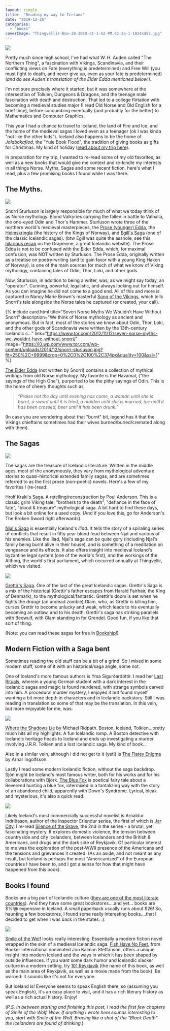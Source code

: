 ```yaml
---
layout: single
title:  "Reading my way to Iceland"
date: "2019-12-26"
categories: 
  - "books"
coverImage: "Thingvellir-Nov-28-2019-at-1-52-PM.42-2a-1-1024x452.jpg"
---
```


![](/assets/images/Thingvellir-Nov-28-2019-at-1-52-PM.42-2a-1-1024x452-1-1024x452.jpg)

Pretty much since high school, I've had what W. H. Auden called "The Northern Thing", a fascination with Vikings, Scandinavia, and their conflicting views on Fate (everything is predetermined) and Free Will (you must fight to death, and never give up, even as your fate is predetermined) (_and do see Auden's translation of the Elder Edda mentioned below_!).

I'm not sure precisely where it started, but it was somewhere at the intersection of Tolkien, Dungeons & Dragons, and the teenage male fascination with death and destruction. That led to a college flirtation with becoming a medieval studies major (I read Old Norse and Old English for a brief time), before succumbing eventually (and probably for the better) to Mathematics and Computer Graphics.

This year I had a chance to travel to Iceland, the land of Fire and Ice, and the home of the medieval sagas I loved even as a teenager (ok I was kinda "not like the other kids"). Iceland also happens to be the home of _Jolabokaflod_, the "Yule Book Flood", the tradition of giving books as gifts for Christmas. My kind of holiday ([read about my trip here](http://www.viking2917.com/travels-in-iceland/)).

In preparation for my trip, I wanted to re-read some of my old favorites, as well as a new books that would give me context and re-kindle my interests in all things Norse. Myths, Sagas and some recent fiction, here's what I read, plus a few promising books I found while I was there.

## The Myths.

[![](/assets/images/song.jpg)](http://www.amazon.com/Song-Vikings-Snorri-Making-Norse/dp/1137278870?SubscriptionId=AKIAIKMVYJ6MJU6ROZYQ&tag=codexmap-20&linkCode=xm2&camp=2025&creative=165953&creativeASIN=1137278870)

Snorri Sturluson is largely responsible for much of what we today think of as Norse mythology. Blond Valkyries carrying the fallen in battle to Valhalla, the one-eyed Odin and Thor's Hammer. Sturluson wrote three of the northern world's medieval masterpieces, the [Prose (younger) Edda](https://www.amazon.com/Younger-Edda-called-Snorres-Prose/dp/1541030362?SubscriptionId=AKIAIKMVYJ6MJU6ROZYQ&tag=codexmap-20&linkCode=xm2&camp=2025&creative=165953&creativeASIN=1541030362), the [Heimskringla](http://www.amazon.com/Heimskringla-History-Norway-Snorri-Sturluson/dp/0292730616?SubscriptionId=AKIAIKMVYJ6MJU6ROZYQ&tag=codexmap-20&linkCode=xm2&camp=2025&creative=165953&creativeASIN=0292730616) (the history of the Kings of Norway), and [Egill's Saga](http://www.amazon.com/Egils-Saga-Penguin-Classics-Anonymous/dp/0140447709?SubscriptionId=AKIAIKMVYJ6MJU6ROZYQ&tag=codexmap-20&linkCode=xm2&camp=2025&creative=165953&creativeASIN=0140447709) (one of the classic Icelandic sagas). (btw Egill was quite the asshole, see this [hilarious recap](https://grapevine.is/icelandic-culture/literature-and-poetry/saga-recap/2017/03/17/recap-saga-of-egill-skalla-grimsson/) on the Grapevine, a great Icelandic website). The Prose Edda is not to be confused with the Elder Edda, which, for maximal confusion, was NOT written by Sturluson. The Prose Edda, originally written as a treatise on poetry-writing (and to gain favor with a young King Hakon of Norway), is one of the main sources for much of what we know of Viking mythology, containing tales of Odin, Thor, Loki, and other gods.

Now, Sturluson, in addition to being a writer, was, as we might say today, an "operator". Cunning, powerful, legalistic, and always looking out for himself. As you can imagine he did not come to a good end. All of this and more is captured in Nancy Marie Brown's masterful [Song of the Vikings](http://www.amazon.com/Song-Vikings-Snorri-Making-Norse/dp/1137278870?SubscriptionId=AKIAIKMVYJ6MJU6ROZYQ&tag=codexmap-20&linkCode=xm2&camp=2025&creative=165953&creativeASIN=1137278870), which tells Snorri's tale alongside the Norse tales he captured (or created, your call).

{% include card.html
  title="Seven Norse Myths We Wouldn’t Have Without Snorri"
  description="We think of Norse mythology as ancient and anonymous. But in fact, most of the stories we know about Odin, Thor, Loki, and the other gods of Scandinavia were written by the 13th-century Icelandic c…"
  link="https://www.tor.com/2012/11/12/seven-norse-myths-we-wouldnt-have-without-snorri/"
  image="https://i0.wp.com/www.tor.com/wp-content/uploads/2014/12/snorri-sturluson.jpg?fit=250%2C+9999&crop=0%2C0%2C100%2C374px&quality=100&ssl=1"
%}

[The Elder Edda](https://www.amazon.com/The-Elder-Edda-A-Selection/dp/0394706013?SubscriptionId=AKIAIKMVYJ6MJU6ROZYQ&tag=codexmap-20&linkCode=xm2&camp=2025&creative=165953&creativeASIN=0394706013) (not written by Snorri) contains a collection of mythical writings from old Norse mythology. My favorite is the Havamal, ("the sayings of the High One"), purported to be the pithy sayings of Odin. This is the home of cheery thoughts such as

> “_Praise not the day until evening has come, a woman until she is burnt, a sword until it is tried, a maiden until she is married, ice until it has been crossed, beer until it has been drunk._”

(In case you are wondering about that "burnt" bit, legend has it that the Vikings chieftains sometimes had their wives burned/buried/cremated along with them).

## The Sagas

![](/assets/images/hrolf.jpg)

The sagas are the treasure of Icelandic literature. Written in the middle ages, most of the anonymously, they vary from mythological adventure stories to quasi-historical extended family sagas, and are sometimes referred to as the first prose (non-poetic) novels. Here's a few of my favorites I (re-)read:

[Hrolf Kraki's Saga](https://www.amazon.com/Hrolf-Krakis-Saga-Poul-Anderson/dp/0671654268?SubscriptionId=AKIAIKMVYJ6MJU6ROZYQ&tag=codexmap-20&linkCode=xm2&camp=2025&creative=165953&creativeASIN=0671654268). A retelling/reconstruction by Poul Anderson. This is a classic grim Viking tale, "brothers to the death", "defiance in the face of fate", "blood & treasure" mythological saga. A bit hard to find these days, but look a bit online for a used copy. (And if you love this, go for Anderson's The Broken Sword right afterwards).

[Njal's Saga](https://www.thehawaiiproject.com/book/Njals-Saga-(Penguin-Classics)--by--Anonymous--391788) is essentially Iceland's _Iliad_. It tells the story of a spiraling series of conflicts that result in fifty year blood feud between Njal and various of his enemies. Like the Iliad, Njal's saga can be quite gory (including Njal's family being burnt alive in their house), and is something of a meditation on vengeance and its effects. It also offers insight into medieval Iceland's byzantine legal system (one of the world's first), and the workings of the Althing, the world's first parliament, which occurred annually at Thingvellir, which we visited.

![](/assets/images/Grettir.jpg)

[Grettir's Saga](https://www.thehawaiiproject.com/book/The-Story-of-Grettir-the-Strong--by--William-Morris--463434). One of the last of the great Icelandic sagas. Grettir's Saga is a mix of the historical (Grettir's father escapes from Harald Fairhair, the King of Denmark), to the mythological/fantastic: Grettir's doom is set when he fights the _draugr_ (an undead zombie) Glam, who, as Grettir is killing him, curses Grettir to become unlucky and weak, which leads to his eventually becoming an outlaw, and to his death. Grettir's saga has striking parallels with Beowulf, with Glam standing in for Grendel. Good fun, if you like that sort of thing.

(Note: you can read these sagas for free in [Bookship](https://www.bookshipapp.com)!)

## Modern Fiction with a Saga bent

Sometimes reading the old stuff can be a bit of a grind. So I mixed in some modern stuff, some of it with an historical/saga angle, some not.

One of Iceland's more famous authors is Yrsa Sigurðardóttir. I read her [Last Rituals](http://www.amazon.com/Last-Rituals-Thora-Gudmundsdottir-Book-ebook/dp/B000W9161G?SubscriptionId=AKIAIKMVYJ6MJU6ROZYQ&tag=codexmap-20&linkCode=xm2&camp=2025&creative=165953&creativeASIN=B000W9161G), wherein a young German student with a dark interest in the Icelandic sagas and magic is found murdered, with strange symbols carved into him. A procedural murder mystery, I enjoyed it but found myself wanting a bit more depth in characters and in Icelandic backstory. Still I was reading in translation so some of that may be the translation. In this vein, but more enjoyable for me, was:

![](/assets/images/shadows2.jpg)

[Where the Shadows Lie](https://www.amazon.com/Where-Shadows-Lie-Michael-Ridpath/dp/B00AKS8KP4?SubscriptionId=AKIAIKMVYJ6MJU6ROZYQ&tag=codexmap-20&linkCode=xm2&camp=2025&creative=165953&creativeASIN=B00AKS8KP4) by Michael Ridpath. Boston, Iceland, Tolkien...pretty much hits all my highlights. A fun Icelandic romp. A Boston detective with Icelandic heritage heads to Iceland and ends up investigating a murder involving J.R.R. Tolkien and a lost Icelandic saga. My kind of book…

Also in a similar vein, although I did not get to it (yet!) is [The Flatey Enigma](https://www.thehawaiiproject.com/book/The-Flatey-Enigma--by--Viktor-Arnar-Ingolfsson--177219) by Arnar Ingolfsson.

Lastly I read some modern Icelandic fiction, without the saga backdrop. Sjón might be Iceland's most famous writer, both for his works and for his collaborations with Björk. [The Blue Fox](http://www.amazon.com/The-Blue-Fox-A-Novel/dp/0374114455?SubscriptionId=AKIAIKMVYJ6MJU6ROZYQ&tag=codexmap-20&linkCode=xm2&camp=2025&creative=165953&creativeASIN=0374114455) is poetical fairy tale about a Reverend hunting a blue fox, intermixed in a tantalizing way with the story of an abandoned child, apparently with Down's Syndrome. Lyrical, bleak and mysterious, it's also a quick read.

![](/assets/images/silence.jpg)

Likely Iceland's most commercially successful novelist is Arnaldur Indriðason, author of the Inspector Erlendur series, the first of which is [Jar City](https://www.amazon.com/Jar-City-Reykjavi%C2%ADk-Arnaldur-Indridason/dp/0312426380/ref=as_li_ss_tl?_encoding=UTF8&pd_rd_i=0312426380&pd_rd_r=3a406e11-6f47-4fcf-9b8d-3da3c1388d01&pd_rd_w=sz8eH&pd_rd_wg=PcTFp&pf_rd_p=5873ae95-9063-4a23-9b7e-eafa738c2269&pf_rd_r=CZY1C6NNZA7Y7JA3VHHC&psc=1&refRID=CZY1C6NNZA7Y7JA3VHHC&linkCode=ll1&tag=codexmap-20&linkId=9006bc857f6642b74ec65713567f39b8&language=en_US). I re-read [Silence of the Grave](http://www.amazon.com/Silence-Grave-Inspector-Erlendur-Series-ebook/dp/B005G48XFY?SubscriptionId=AKIAIKMVYJ6MJU6ROZYQ&tag=codexmap-20&linkCode=xm2&camp=2025&creative=165953&creativeASIN=B005G48XFY), the 2nd in the series - a brutal, yet fascinating mystery. It explores domestic violence, the tension between countryside and city Icelanders, between Icelanders and the British & Americans, and drugs and the dark side of Reykjavik. Of particular interest to me was the exploration of the post-WWII presence of the Americans and the tensions and grievances it created. (As an aside, and not meant as any insult, but Iceland is perhaps the most "Americanized" of the European countries I have been to, and I got a sense for how that might have happened from this book).

## Books I found

Books are a big part of Icelandic culture ([they are one of the most literate countries](https://icelandmag.is/article/icelanders-are-third-most-literate-nation-world-according-us-scholar)). And they have some great bookstores....and yet... books are $%!@ expensive in Iceland. A small paperback usually runs about $26! So, haunting a few bookstores, I found some really interesting books....that I decided to get when I was back in the states. :).

![](/assets/images/Smile.jpg)

[Smile of the Wolf](https://aax-us-east.amazon-adsystem.com/x/c/Qs0h3dRNjf84zEIaymh2B7cAAAFvQ1UgygEAAAFKARStM6w/https://www.amazon.com/Smile-Wolf-Tim-Leach/dp/1788544102?imprToken=iaUSKzoZp7pDu48S1zRgQw&slotNum=1&SubscriptionId=AKIAIKMVYJ6MJU6ROZYQ&tag=codexmap-20&linkCode=xm2&camp=2025&creative=165953&creativeASIN=1788544102) looks really interesting. Essentially a modern fiction novel wrapped in the skin of a medieval Icelandic saga. [Fish Have No Feet,](https://www.amazon.com/Fish-Have-Feet-Kalman-Stefansson/dp/0857054414?SubscriptionId=AKIAIKMVYJ6MJU6ROZYQ&tag=codexmap-20&linkCode=xm2&camp=2025&creative=165953&creativeASIN=0857054414) from Booker International nominated Jon Kalman Steffanson, offers a unique insight into modern Iceland and the ways in which it has been shaped by outside influences. If you want some dark humor and Icelandic slacker culture in a modern setting, try [101 Reykjavik](https://www.amazon.com/101-Reykjavik-Novel-Hallgrimur-Helgason/dp/1416575073?SubscriptionId=AKIAIKMVYJ6MJU6ROZYQ&tag=codexmap-20&linkCode=xm2&camp=2025&creative=165953&creativeASIN=1416575073) (the name of this book, as well as the main area of Reykjavik, as well as a movie made from the book). Be warned: it sounds like it's not for everyone.

But Iceland is! Everyone seems to speak English there, so (assuming you speak English), it's an easy place to visit, and it has a rich literary history as well as a rich actual history. Enjoy!

(_P.S. In between starting and finishing this post, I read the first few chapters of Smile of the Wolf. Wow. If anything I wrote here sounds interesting to you, start with Smile of the Wolf. Bracing like a shot of the "Black Death" the Icelanders are found of drinking._)
